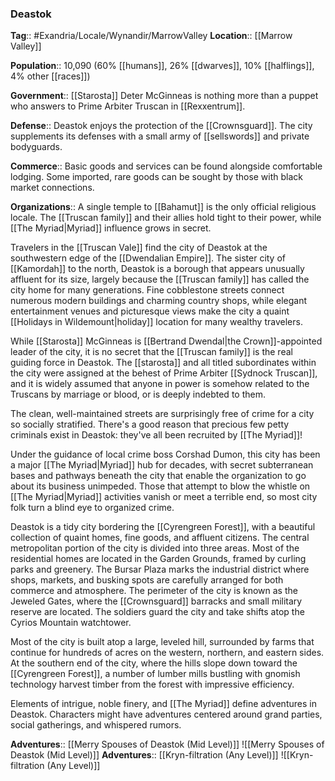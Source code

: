 ### Deastok
**Tag**:: #Exandria/Locale/Wynandir/MarrowValley
**Location**:: [[Marrow Valley]]

**Population**:: 10,090 (60% [[humans]], 26% [[dwarves]], 10% [[halflings]], 4% other [[races]])

**Government**:: [[Starosta]] Deter McGinneas is nothing more than a puppet who answers to Prime Arbiter Truscan in [[Rexxentrum]].

**Defense**:: Deastok enjoys the protection of the [[Crownsguard]]. The city supplements its defenses with a small army of [[sellswords]] and private bodyguards.

**Commerce**:: Basic goods and services can be found alongside comfortable lodging. Some imported, rare goods can be sought by those with black market connections.

**Organizations**:: A single temple to [[Bahamut]] is the only official religious locale. The [[Truscan family]] and their allies hold tight to their power, while [[The Myriad|Myriad]] influence grows in secret.

Travelers in the [[Truscan Vale]] find the city of Deastok at the southwestern edge of the [[Dwendalian Empire]]. The sister city of [[Kamordah]] to the north, Deastok is a borough that appears unusually affluent for its size, largely because the [[Truscan family]] has called the city home for many generations. Fine cobblestone streets connect numerous modern buildings and charming country shops, while elegant entertainment venues and picturesque views make the city a quaint [[Holidays in Wildemount|holiday]] location for many wealthy travelers.

While [[Starosta]] McGinneas is [[Bertrand Dwendal|the Crown]]-appointed leader of the city, it is no secret that the [[Truscan family]] is the real guiding force in Deastok. The [[starosta]] and all titled subordinates within the city were assigned at the behest of Prime Arbiter [[Sydnock Truscan]], and it is widely assumed that anyone in power is somehow related to the Truscans by marriage or blood, or is deeply indebted to them.

The clean, well-maintained streets are surprisingly free of crime for a city so socially stratified. There's a good reason that precious few petty criminals exist in Deastok: they've all been recruited by [[The Myriad]]!

Under the guidance of local crime boss Corshad Dumon, this city has been a major [[The Myriad|Myriad]] hub for decades, with secret subterranean bases and pathways beneath the city that enable the organization to go about its business unimpeded. Those that attempt to blow the whistle on [[The Myriad|Myriad]] activities vanish or meet a terrible end, so most city folk turn a blind eye to organized crime.

Deastok is a tidy city bordering the [[Cyrengreen Forest]], with a beautiful collection of quaint homes, fine goods, and affluent citizens. The central metropolitan portion of the city is divided into three areas. Most of the residential homes are located in the Garden Grounds, framed by curling parks and greenery. The Bursar Plaza marks the industrial district where shops, markets, and busking spots are carefully arranged for both commerce and atmosphere. The perimeter of the city is known as the Jeweled Gates, where the [[Crownsguard]] barracks and small military reserve are located. The soldiers guard the city and take shifts atop the Cyrios Mountain watchtower.

Most of the city is built atop a large, leveled hill, surrounded by farms that continue for hundreds of acres on the western, northern, and eastern sides. At the southern end of the city, where the hills slope down toward the [[Cyrengreen Forest]], a number of lumber mills bustling with gnomish technology harvest timber from the forest with impressive efficiency.

Elements of intrigue, noble finery, and [[The Myriad]] define adventures in Deastok. Characters might have adventures centered around grand parties, social gatherings, and whispered rumors.

**Adventures**:: [[Merry Spouses of Deastok (Mid Level)]]
![[Merry Spouses of Deastok (Mid Level)]]
**Adventures**:: [[Kryn-filtration (Any Level)]]
![[Kryn-filtration (Any Level)]]